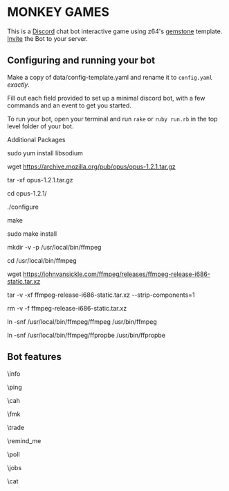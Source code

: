 # MONKEY GAMES

This is a [Discord](https://discordapp.com/) chat bot interactive game using z64's [gemstone](https://github.com/z64/gemstone) template.
[Invite](https://discord.com/oauth2/authorize?client_id=712347747000254524&scope=bot&permissions=1056832) the Bot to your server.


## Configuring and running your bot

Make a copy of data/config-template.yaml and rename it to `config.yaml` *exactly*.

Fill out each field provided to set up a minimal discord bot, with a few commands and an event to get you started.

To run your bot, open your terminal and run `rake` or `ruby run.rb` in the top level folder of your bot. 

Additional Packages

sudo yum install libsodium

wget https://archive.mozilla.org/pub/opus/opus-1.2.1.tar.gz

tar -xf opus-1.2.1.tar.gz

cd opus-1.2.1/

./configure

make

sudo make install

mkdir -v -p /usr/local/bin/ffmpeg

cd /usr/local/bin/ffmpeg

wget https://johnvansickle.com/ffmpeg/releases/ffmpeg-release-i686-static.tar.xz

tar -v -xf ffmpeg-release-i686-static.tar.xz --strip-components=1

rm -v -f ffmpeg-release-i686-static.tar.xz

ln -snf /usr/local/bin/ffmpeg/ffmpeg /usr/bin/ffmpeg

ln -snf /usr/local/bin/ffmpeg/ffpropbe /usr/bin/ffpropbe


## Bot features

\info

\ping

\cah

\fmk

\trade

\remind_me

\poll

\jobs

\cat